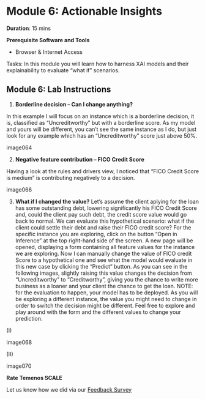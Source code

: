# Module 6: Actionable Insights

**Duration**: 15 mins

**Prerequisite Software and Tools**

- Browser & Internet Access
	
Tasks:	In this module you will learn how to harness XAI models and their explainability to evaluate “what if” scenarios.

## Module 6: Lab Instructions

1. **Borderline decision – Can I change anything?**

In this example I will focus on an instance which is a borderline decision, it is, classified as “Uncreditworthy” but with a borderline score. As my model and yours will be different, you can’t see the same instance as I do, but just look for any example which has an “Uncreditworthy” score just above 50%.

image064

2.	**Negative feature contribution – FICO Credit Score**

Having a look at the rules and drivers view, I noticed that “FICO Credit Score is medium” is contributing negatively to a decision.  

image066

3. **What if I changed the value?**
Let’s assume the client aplying for the loan has some outstanding debt, lowering significantly his FICO Credit Score and, could the client pay such debt, the credit score value would go back to normal. 
We can evaluate this hypothetical scenario: what if the client could settle their debt and raise their FICO credit score? For the specific instance you are exploring, click on the button “Open in Inference” at the top right-hand side of the screen. A new page will be opened, displaying a form containing all feature values for the instance we are exploring. Now I can manually change the value of FICO credit Score to a hypothetical one and see what the model would evaluate in this new case by clicking the “Predict” button. 
As you can see in the following images, slightly raising this value changes the decision from “Uncreditworthy” to “Creditworthy”, giving you the chance to write more business as a loaner and your client the chance to get the loan. 
NOTE: for the evaluation to happen, your model has to be deployed. 
As you will be exploring a different instance, the value you might need to change in order to switch the decision might be different. Feel free to explore and play around with the form and the different values to change your prediction. 

(I) 

image068

(II)

image070
 
**Rate Temenos SCALE**

Let us know how we did via our [Feedback Survey](xx)